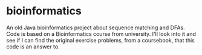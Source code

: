 # bioinformatics
An old Java bioinformatics project about sequence matching and DFAs. Code is based on a Bioinformatics course from university. I'll look into it and see if I can find the original exercise problems, from a coursebook, that this code is an answer to. 
